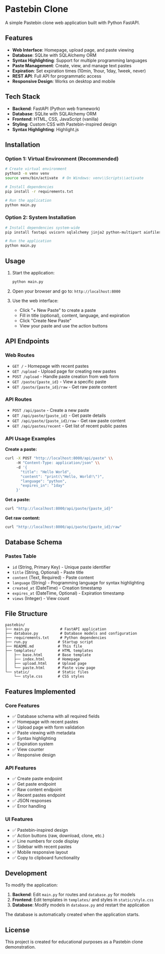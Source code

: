 # Pastebin Clone

A simple Pastebin clone web application built with Python FastAPI.

## Features

- **Web Interface**: Homepage, upload page, and paste viewing
- **Database**: SQLite with SQLAlchemy ORM
- **Syntax Highlighting**: Support for multiple programming languages
- **Paste Management**: Create, view, and manage text pastes
- **Expiration**: Set expiration times (10min, 1hour, 1day, 1week, never)
- **REST API**: Full API for programmatic access
- **Responsive Design**: Works on desktop and mobile

## Tech Stack

- **Backend**: FastAPI (Python web framework)
- **Database**: SQLite with SQLAlchemy ORM
- **Frontend**: HTML, CSS, JavaScript (vanilla)
- **Styling**: Custom CSS with Pastebin-inspired design
- **Syntax Highlighting**: Highlight.js

## Installation

### Option 1: Virtual Environment (Recommended)

```bash
# Create virtual environment
python3 -m venv venv
source venv/bin/activate  # On Windows: venv\\Scripts\\activate

# Install dependencies
pip install -r requirements.txt

# Run the application
python main.py
```

### Option 2: System Installation

```bash
# Install dependencies system-wide
pip install fastapi uvicorn sqlalchemy jinja2 python-multipart aiofiles pygments

# Run the application
python main.py
```

## Usage

1. Start the application:
   ```bash
   python main.py
   ```

2. Open your browser and go to: `http://localhost:8000`

3. Use the web interface:
   - Click "+ New Paste" to create a paste
   - Fill in title (optional), content, language, and expiration
   - Click "Create New Paste"
   - View your paste and use the action buttons

## API Endpoints

### Web Routes
- `GET /` - Homepage with recent pastes
- `GET /upload` - Upload page for creating new pastes  
- `POST /upload` - Handle paste creation from web form
- `GET /paste/{paste_id}` - View a specific paste
- `GET /paste/{paste_id}/raw` - Get raw paste content

### API Routes
- `POST /api/paste` - Create a new paste
- `GET /api/paste/{paste_id}` - Get paste details
- `GET /api/paste/{paste_id}/raw` - Get raw paste content
- `GET /api/pastes/recent` - Get list of recent public pastes

### API Usage Examples

**Create a paste:**
```bash
curl -X POST "http://localhost:8000/api/paste" \\
     -H "Content-Type: application/json" \\
     -d '{
       "title": "Hello World",
       "content": "print(\"Hello, World!\")",
       "language": "python",
       "expires_in": "1day"
     }'
```

**Get a paste:**
```bash
curl "http://localhost:8000/api/paste/{paste_id}"
```

**Get raw content:**
```bash
curl "http://localhost:8000/api/paste/{paste_id}/raw"
```

## Database Schema

### Pastes Table
- `id` (String, Primary Key) - Unique paste identifier
- `title` (String, Optional) - Paste title
- `content` (Text, Required) - Paste content
- `language` (String) - Programming language for syntax highlighting
- `created_at` (DateTime) - Creation timestamp
- `expires_at` (DateTime, Optional) - Expiration timestamp
- `views` (Integer) - View count

## File Structure

```
pastebin/
├── main.py              # FastAPI application
├── database.py          # Database models and configuration
├── requirements.txt     # Python dependencies
├── run.py              # Startup script
├── README.md           # This file
├── templates/          # HTML templates
│   ├── base.html       # Base template
│   ├── index.html      # Homepage
│   ├── upload.html     # Upload page
│   └── paste.html      # Paste view page
└── static/             # Static files
    └── style.css       # CSS styles
```

## Features Implemented

### Core Features
- ✅ Database schema with all required fields
- ✅ Homepage with recent pastes
- ✅ Upload page with form validation
- ✅ Paste viewing with metadata
- ✅ Syntax highlighting
- ✅ Expiration system
- ✅ View counter
- ✅ Responsive design

### API Features
- ✅ Create paste endpoint
- ✅ Get paste endpoint
- ✅ Raw content endpoint
- ✅ Recent pastes endpoint
- ✅ JSON responses
- ✅ Error handling

### UI Features
- ✅ Pastebin-inspired design
- ✅ Action buttons (raw, download, clone, etc.)
- ✅ Line numbers for code display
- ✅ Sidebar with recent pastes
- ✅ Mobile responsive layout
- ✅ Copy to clipboard functionality

## Development

To modify the application:

1. **Backend**: Edit `main.py` for routes and `database.py` for models
2. **Frontend**: Edit templates in `templates/` and styles in `static/style.css`
3. **Database**: Modify models in `database.py` and restart the application

The database is automatically created when the application starts.

## License

This project is created for educational purposes as a Pastebin clone demonstration.
